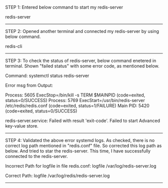 STEP 1: Entered below command to start my redis-server

redis-server
*********************************************************************************************************************************************************************
STEP 2: Opened another terminal and connected my redis-server by using below command.

redis-cli
*********************************************************************************************************************************************************************
STEP 3: To check the status of redis-server, below command enetered in terminal. Shown "failed status" with some error code, as mentioned below.

Command: systemctl status redis-server

Error msg from Output:

  Process: 5605 ExecStop=/bin/kill -s TERM $MAINPID (code=exited, status=0/SUCCESS)
  Process: 5769 ExecStart=/usr/bin/redis-server /etc/redis/redis.conf (code=exited, status=1/FAILURE)
 Main PID: 5420 (code=exited, status=0/SUCCESS)

redis-server.service: Failed with result 'exit-code'.
Failed to start Advanced key-value store.
*********************************************************************************************************************************************************************
STEP 4: Validated the above error systemd logs. As checked, there is no correct log path mentioned in "redis.conf" file. So corrected this log path as below. And tried to star the redis-server. This time, I have successfully connected to the redis-server.

Incorrect Path for logfile in file redis.conf: logfile /var/log/redis-server.log

Correct Path: logfile /var/log/redis/redis-server.log

*********************************************************************************************************************************************************************
